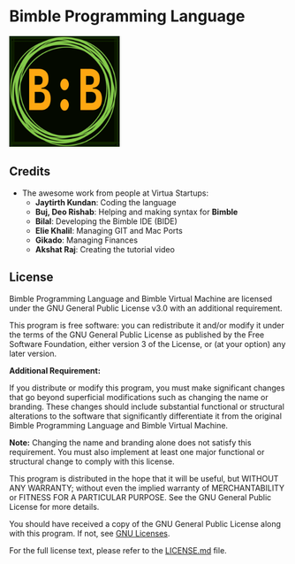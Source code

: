 # Bimble Programming Language

<img src="./assets/logo.png" alt="Bimble logo" width="200">

## Credits

- The awesome work from people at Virtua Startups:
  - **Jaytirth Kundan**: Coding the language
  - **Buj, Deo Rishab**: Helping and making syntax for **Bimble**
  - **Bilal**: Developing the Bimble IDE (BIDE)
  - **Elie Khalil**: Managing GIT and Mac Ports
  - **Gikado**: Managing Finances
  - **Akshat Raj**: Creating the tutorial video

## License

Bimble Programming Language and Bimble Virtual Machine are licensed under the GNU General Public License v3.0 with an additional requirement.

This program is free software: you can redistribute it and/or modify it under the terms of the GNU General Public License as published by the Free Software Foundation, either version 3 of the License, or (at your option) any later version.

**Additional Requirement:**

If you distribute or modify this program, you must make significant changes that go beyond superficial modifications such as changing the name or branding. These changes should include substantial functional or structural alterations to the software that significantly differentiate it from the original Bimble Programming Language and Bimble Virtual Machine.

**Note:** Changing the name and branding alone does not satisfy this requirement. You must also implement at least one major functional or structural change to comply with this license.

This program is distributed in the hope that it will be useful, but WITHOUT ANY WARRANTY; without even the implied warranty of MERCHANTABILITY or FITNESS FOR A PARTICULAR PURPOSE. See the GNU General Public License for more details.

You should have received a copy of the GNU General Public License along with this program. If not, see [GNU Licenses](https://www.gnu.org/licenses/gpl-3.0.en.html).

For the full license text, please refer to the [LICENSE.md](LICENSE.md) file.
